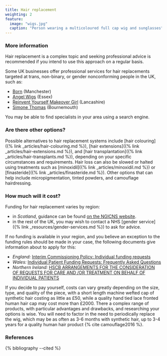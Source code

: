 ```yaml
---
title: Hair replacement
weighting: 2
feature:
  image: "wigs.jpg"
  caption: "Person wearing a multicoloured full cap wig and sunglasses"
---
```


### More information

Hair replacement is a complex topic and seeking professional advice is recommended if you intend to use this approach on a regular basis.

Some UK businesses offer professional services for hair replacements targeted at trans, non-binary, or gender nonconforming people in the UK, such as:

- [Born](https://born.uk.com/wig-styling-refurbishment/) (Manchester)
- [Angel Wigs](https://www.angelwigs.co.uk/t-girls) (Essex)
- [Reinvent Yourself Makeover Girl](https://www.makeovergirl.co.uk/collections/services) (Lancashire)
- [Simone Thomas](https://www.simonethomas.com/transgender-hair-services/) (Bournemouth)

You may be able to find specialists in your area using a search engine.

### Are there other options?

Possible alternatives to hair replacement systems include [hair colouring]({% link _articles/hair-colouring.md %}), [hair extensions]({% link _articles/hair-extensions.md %}), and [hair transplantation]({% link _articles/hair-transplants.md %}), depending on your specific circumstances and requirements. Hair loss can also be slowed or halted using treatments such as [minoxidil]({% link _articles/minoxidil.md %}) or [finasteride]({% link _articles/finasteride.md %}). Other options that can help include micropigmentation, tinted powders, and camouflage hairdressing.

### How much will it cost?

Funding for hair replacement varies by region:

- in *Scotland*, guidance can be found [on the NGICNS website](https://www.ngicns.scot.nhs.uk/nhsservices/adults/wigs/).
- in the rest of the UK, you may wish to contact a NHS [gender service]({% link _resources/gender-services.md %}) to ask for advice.

If no funding is available in your region, and you believe an exception to the funding rules should be made in your case, the following documents give information about to apply for this:

- *England:* [Interim Commissioning Policy: Individual funding requests](https://www.england.nhs.uk/commissioning/wp-content/uploads/sites/12/2016/08/cp-03.pdf)
- *Wales:* [Individual Patient Funding Requests: Frequently Asked Questions](http://www.wales.nhs.uk/sitesplus/863/page/55331)
- *Northern Ireland:* [HSCB ARRANGEMENTS FOR THE CONSIDERATION OF REQUESTS FOR CARE AND /OR TREATMENT ON BEHALF OF INDIVIDUAL PATIENTS](http://www.hscbusiness.hscni.net/pdf/Protocol_ECR_and__IFR_arrangements.pdf) 

If you decide to pay yourself, costs can vary greatly depending on the size, type, and quality of the piece, with a short length machine wefted cap of synthetic hair costing as little as £50, while a quality hand tied lace fronted human hair cap may cost more than £2000. There a complex range of products, with particular advantages and drawbacks, and researching your options is wise. You will need to factor in the need to periodically replace the wig, which may be as often as 3-6 months with synthetic hair, up to 3-4 years for a quality human hair product {% cite camouflage2016 %}.

### References

{% bibliography --cited %}